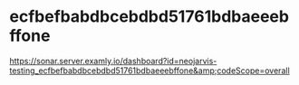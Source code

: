 # ecfbefbabdbcebdbd51761bdbaeeebffone
https://sonar.server.examly.io/dashboard?id=neojarvis-testing_ecfbefbabdbcebdbd51761bdbaeeebffone&amp;codeScope=overall
